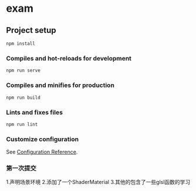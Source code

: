 # exam

## Project setup
```
npm install
```

### Compiles and hot-reloads for development
```
npm run serve
```

### Compiles and minifies for production
```
npm run build
```

### Lints and fixes files
```
npm run lint
```

### Customize configuration
See [Configuration Reference](https://cli.vuejs.org/config/).

### 第一次提交
1.声明场景环境
2.添加了一个ShaderMaterial
3.其他的包含了一些glsl函数的学习
